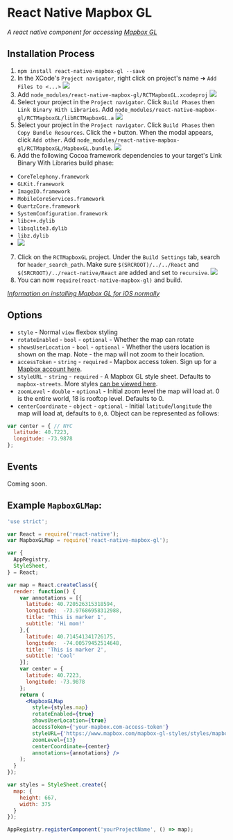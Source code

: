 # React Native Mapbox GL

_A react native component for accessing [Mapbox GL](https://www.mapbox.com/mapbox-gl/)_

## Installation Process

1. `npm install react-native-mapbox-gl --save`
2. In the XCode's `Project navigator`, right click on project's name ➜ `Add Files to <...>` ![](https://cldup.com/k0oJwOUKPN.png)
3. Add `node_modules/react-native-mapbox-gl/RCTMapboxGL.xcodeproj` ![](https://cldup.com/bnJWwtaACM.png)
4. Select your project in the `Project navigator`. Click `Build Phases` then `Link Binary With Libraries`. Add `node_modules/react-native-mapbox-gl/RCTMapboxGL/libRCTMapboxGL.a` ![](https://cldup.com/QWhL_SjobN.png)
5. Select your project in the `Project navigator`. Click `Build Phases` then `Copy Bundle Resources`. Click the `+` button. When the modal appears, click `Add other`. Add `node_modules/react-native-mapbox-gl/RCTMapboxGL/MapboxGL.bundle`. ![](https://cldup.com/Oi7uHxc1Fd.png)
6. Add the following Cocoa framework dependencies to your target's Link Binary With Libraries build phase:
  * `CoreTelephony.framework`
  * `GLKit.framework`
  * `ImageIO.framework`
  * `MobileCoreServices.framework`
  * `QuartzCore.framework`
  * `SystemConfiguration.framework`
  * `libc++.dylib`
  * `libsqlite3.dylib`
  * `libz.dylib`
  * ![](https://cldup.com/KuSEgMQQSy.gif)
7. Click on the `RCTMapboxGL` project. Under the `Build Settings` tab, search for `header_search_path`. Make sure `$(SRCROOT)/../../React` and `$(SRCROOT)/../react-native/React` are added and set to `recursive`. ![](https://cldup.com/81zUEHaKoX.png)
8. You can now `require(react-native-mapbox-gl)` and build.

_[Information on installing Mapbox GL for iOS normally](https://github.com/mapbox/mapbox-gl-native/wiki/Installing-Mapbox-GL-for-iOS)_

## Options

* `style` - Normal `view` flexbox styling
* `rotateEnabled` - `bool` - `optional` - Whether the map can rotate
* `showsUserLocation` - `bool` - `optional` - Whether the users location is shown on the map. Note - the map will not zoom to their location.
* `accessToken` - `string` - `required` - Mapbox access token. Sign up for a [Mapbox account here](mapbox.com/signup).
* `styleURL` - `string` - `required` - A Mapbox GL style sheet. Defaults to `mapbox-streets`. More styles [can be viewed here](https://www.mapbox.com/mapbox-gl-styles).
* `zoomLevel` - `double` - `optional` - Initial zoom level the map will load at. 0 is the entire world, 18 is rooftop level. Defaults to 0.
* `centerCoordinate` - `object` - `optional` - Initial `latitude`/`longitude` the map will load at, defaults to `0,0`. Object can be represented as follows:
```js
var center = { // NYC
  latitude: 40.7223,
  longitude: -73.9878
};
```

## Events

Coming soon.

## Example `MapboxGLMap`:
```jsx
'use strict';

var React = require('react-native');
var MapboxGLMap = require('react-native-mapbox-gl');

var {
  AppRegistry,
  StyleSheet,
} = React;

var map = React.createClass({
  render: function() {
    var annotations = [{
      latitude: 40.720526315318594,
      longitude:  -73.97686958312988,
      title: 'This is marker 1',
      subtitle: 'Hi mom!'
    },{
      latitude: 40.714541341726175,
      longitude:  -74.00579452514648,
      title: 'This is marker 2',
      subtitle: 'Cool'
    }];
    var center = {
      latitude: 40.7223,
      longitude: -73.9878
    };
    return (
      <MapboxGLMap
        style={styles.map}
        rotateEnabled={true}
        showsUserLocation={true}
        accessToken={'your-mapbox.com-access-token'}
        styleURL={'https://www.mapbox.com/mapbox-gl-styles/styles/mapbox-streets-v7.json'}
        zoomLevel={13}
        centerCoordinate={center}
        annotations={annotations} />
    );
  }
});

var styles = StyleSheet.create({
  map: {
    height: 667,
    width: 375
  }
});

AppRegistry.registerComponent('yourProjectName', () => map);
 ```
